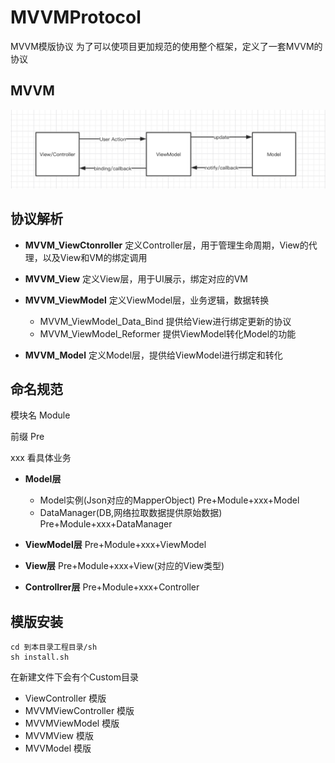 # MVVMProtocol
MVVM模版协议
为了可以使项目更加规范的使用整个框架，定义了一套MVVM的协议

## MVVM
![Image text](https://github.com/HobiSpace/MVVMProtocol/blob/master/ReadMeResources/MVVMArc.png)

## 协议解析

* **MVVM_ViewCtonroller** 
定义Controller层，用于管理生命周期，View的代理，以及View和VM的绑定调用

* **MVVM_View**
定义View层，用于UI展示，绑定对应的VM

* **MVVM_ViewModel**
定义ViewModel层，业务逻辑，数据转换

    * MVVM_ViewModel_Data_Bind
    提供给View进行绑定更新的协议
    * MVVM_ViewModel_Reformer
    提供ViewModel转化Model的功能
    
* **MVVM_Model**
定义Model层，提供给ViewModel进行绑定和转化

## 命名规范

模块名 Module

前缀 Pre

xxx 看具体业务

* **Model层**

    * Model实例(Json对应的MapperObject)
    Pre+Module+xxx+Model
    * DataManager(DB,网络拉取数据提供原始数据)
    Pre+Module+xxx+DataManager

* **ViewModel层**
Pre+Module+xxx+ViewModel

* **View层**
Pre+Module+xxx+View(对应的View类型)

* **Controllrer层**
Pre+Module+xxx+Controller


## 模版安装


```
cd 到本目录工程目录/sh
sh install.sh
```

在新建文件下会有个Custom目录

* ViewController 模版
* MVVMViewController 模版
* MVVMViewModel 模版
* MVVMView 模版
* MVVModel 模版



